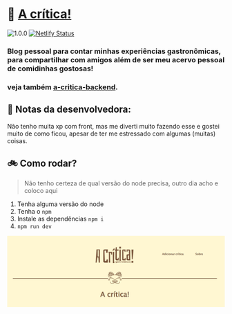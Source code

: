 [tag1-image]: https://img.shields.io/badge/-1.0.0-purple

[ts-image]:https://img.shields.io/badge/ts-x.x.x-ff0000


# 🧐 [A crítica!](https://acritica.netlify.app/)
![1.0.0][ts-image]  [![Netlify Status](https://api.netlify.com/api/v1/badges/6ef22202-7dff-4120-a8ae-f01219a198bf/deploy-status)](https://app.netlify.com/sites/acritica/deploys)
### Blog pessoal para contar minhas experiências gastronômicas, para compartilhar com amigos além de ser meu acervo pessoal de comidinhas gostosas!
### veja também [a-critica-backend](https://github.com/blueevee/a-critica-backend).

## 💙 Notas da desenvolvedora:
Não tenho muita xp com front, mas me diverti muito fazendo esse e gostei muito de como ficou, apesar de ter me estressado com algumas (muitas) coisas.


## 🚲 Como rodar?
> Não tenho certeza de qual versão do node precisa, outro dia acho e coloco aqui
1. Tenha alguma versão do node
2. Tenha o `npm`
3. Instale as dependências `npm i`
4. `npm run dev`


[![Print de a critica](/public/a-critica-print.png)](https://acritica.netlify.app/)